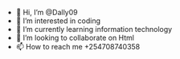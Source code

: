 - 👋 Hi, I’m @Dally09
- 👀 I’m interested in coding
- 🌱 I’m currently learning information technology
- 💞️ I’m looking to collaborate on Html
- 📫 How to reach me +254708740358

<!---
Dally09/Dally09 is a ✨ special ✨ repository because its `README.md` (this file) appears on your GitHub profile.
You can click the Preview link to take a look at your changes.
--->
